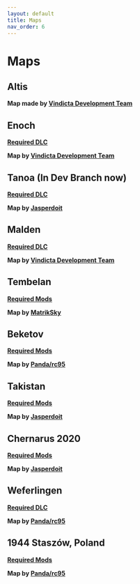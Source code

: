```yaml
---
layout: default
title: Maps
nav_order: 6
---
```


# Maps

## Altis

<b>Map made by [Vindicta Development Team](https://github.com/Vindicta-Team)</b><br>

## Enoch

<b>[Required DLC](https://store.steampowered.com/app/1021790/Arma_3_Contact/)</b>

<b>Map by [Vindicta Development Team](https://github.com/Vindicta-Team)</b><br>

## Tanoa (In Dev Branch now)

<b>[Required DLC](https://store.steampowered.com/app/395180/Arma_3_Apex/)</b>

<b>Map by [Jasperdoit](https://github.com/Jasperdoit)</b><br>

## Malden

<b>[Required DLC](https://store.steampowered.com/app/639600/Arma_3_Malden/)</b>

<b>Map by [Vindicta Development Team](https://github.com/Vindicta-Team)</b><br>

## Tembelan

<b>[Required Mods](https://steamcommunity.com/workshop/filedetails/?id=1252091296)</b>

<b>Map by [MatrikSky](https://github.com/MatrikSky)</b><br>

## Beketov

<b>[Required Mods](https://steamcommunity.com/sharedfiles/filedetails/?id=743968516)</b>

<b>Map by [Panda/rc95](https://github.com/rc95)</b><br>

## Takistan

<b>[Required Mods](https://steamcommunity.com/sharedfiles/filedetails/?id=583544987&searchtext=cup)</b>

<b>Map by [Jasperdoit](https://github.com/Jasperdoit)</b><br>

## Chernarus 2020

<b>[Required Mods](https://steamcommunity.com/sharedfiles/filedetails/?id=1981964169&searchtext=cup)</b>

<b>Map by [Jasperdoit](https://github.com/Jasperdoit)</b><br>

## Weferlingen

<b>[Required DLC](https://store.steampowered.com/app/1042220/Arma_3_Creator_DLC_Global_Mobilization__Cold_War_Germany/)</b>

<b>Map by [Panda/rc95](https://github.com/rc95)</b><br>

## 1944 Staszów, Poland

<b>[Required Mods](https://steamcommunity.com/sharedfiles/filedetails/?id=1980236949)</b>

<b>Map by [Panda/rc95](https://github.com/rc95)</b><br>
